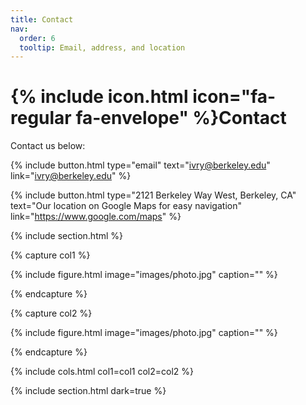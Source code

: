 ```yaml
---
title: Contact
nav:
  order: 6
  tooltip: Email, address, and location
---
```


# {% include icon.html icon="fa-regular fa-envelope" %}Contact

Contact us below:

{%
  include button.html
  type="email"
  text="ivry@berkeley.edu"
  link="ivry@berkeley.edu"
%}

{%
  include button.html
  type="2121 Berkeley Way West, Berkeley, CA"
  text="Our location on Google Maps for easy navigation"
  link="https://www.google.com/maps"
%}

{% include section.html %}

{% capture col1 %}

{%
  include figure.html
  image="images/photo.jpg"
  caption=""
%}

{% endcapture %}

{% capture col2 %}

{%
  include figure.html
  image="images/photo.jpg"
  caption=""
%}

{% endcapture %}

{% include cols.html col1=col1 col2=col2 %}

{% include section.html dark=true %}

